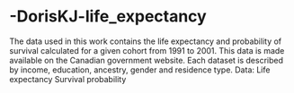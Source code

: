 # -DorisKJ-life_expectancy
The data used in this work contains the life expectancy and probability of survival calculated for a given cohort from 1991 to 2001. This data is made available on the Canadian government website. Each dataset is described by income, education, ancestry, gender and residence type.  Data: Life expectancy Survival probability
